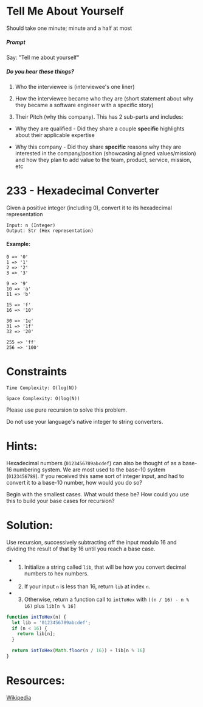 # Tell Me About Yourself

Should take one minute; minute and a half at most

##### Prompt

Say: "Tell me about yourself"

##### Do you hear these things?

1. Who the interviewee is (interviewee's one liner)

2. How the interviewee became who they are (short statement about why they became a software engineer with a specific story)

3. Their Pitch (why this company). This has 2 sub-parts and includes:

  - Why they are qualified - Did they share a couple
  **specific** highlights about their applicable expertise

  - Why this company - Did they share **specific** reasons
  why they are interested in the company/position
  (showcasing aligned values/mission) and how they plan to
  add value to the team, product, service, mission, etc

# 233 - Hexadecimal Converter

Given a positive integer (including 0), convert it to its hexadecimal representation

```
Input: n (Integer)
Output: Str (Hex representation)
```

#### Example:

```
0 => '0'
1 => '1'
2 => '2'
3 => '3'

9 => '9'
10 => 'a'
11 => 'b'

15 => 'f'
16 => '10'

30 => '1e'
31 => '1f'
32 => '20'

255 => 'ff'
256 => '100'
```

# Constraints

```
Time Complexity: O(log(N))

Space Complexity: O(log(N))
```


Please use pure recursion to solve this problem.

Do not use your language's native integer to string converters.



# Hints:

Hexadecimal numbers (`0123456789abcdef`) can also be thought of as a base-16
numbering system. We are most used to the base-10 system (`0123456789`).
If you received this same sort of integer input, and had to convert it to a
base-10 number, how would you do so?

Begin with the smallest cases. What would these be? How could you use this to
build your base cases for recursion?

# Solution:

Use recursion, successively subtracting off the input modulo 16 and dividing the result of that by 16 until you reach a base case.

* 1) Initialize a string called `lib`, that will be how you convert decimal numbers to hex numbers.
* 2) If your input `n` is less than 16, return `lib` at index `n`.
* 3) Otherwise, return a function call to `intToHex` with `((n / 16) - n % 16)` plus `lib[n % 16]`

```javascript
function intToHex(n) {
  let lib = '0123456789abcdef';
  if (n < 16) {
    return lib[n];
  }

  return intToHex(Math.floor(n / 16)) + lib[n % 16]
}
```

# Resources:

[Wikipedia](https://en.wikipedia.org/wiki/Hexadecimal)

